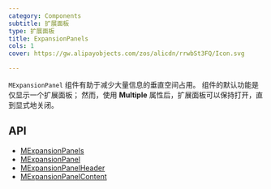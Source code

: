 ```yaml
---
category: Components
subtitle: 扩展面板
type: 扩展面板
title: ExpansionPanels
cols: 1
cover: https://gw.alipayobjects.com/zos/alicdn/rrwbSt3FQ/Icon.svg

---
```


`MExpansionPanel` 组件有助于减少大量信息的垂直空间占用。 组件的默认功能是仅显示一个扩展面板； 然而，使用 **Multiple** 属性后，扩展面板可以保持打开，直到显式地关闭。

## API

- [MExpansionPanels](/docs/api/MExpansionPanels)
- [MExpansionPanel](/docs/api/MExpansionPanel)
- [MExpansionPanelHeader](/docs/api/MExpansionPanelHeader)
- [MExpansionPanelContent](/docs/api/MExpansionPanelContent)